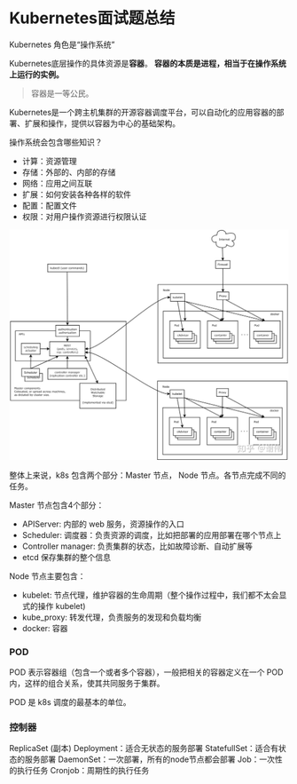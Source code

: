 

Kubernetes面试题总结
======

Kubernetes 角色是“操作系统”

Kubernetes底层操作的具体资源是**容器**。
**容器的本质是进程，相当于在操作系统上运行的实例。**

> 容器是一等公民。

Kubernetes是一个跨主机集群的开源容器调度平台，可以自动化的应用容器的部署、扩展和操作，提供以容器为中心的基础架构。

操作系统会包含哪些知识？

* 计算：资源管理
* 存储：外部的、内部的存储
* 网络：应用之间互联
* 扩展：如何安装各种各样的软件
* 配置：配置文件
* 权限：对用户操作资源进行权限认证

![](./images/k8s架构.jpeg)

整体上来说，k8s 包含两个部分：Master 节点， Node 节点。各节点完成不同的任务。

Master 节点包含4个部分：
* APIServer: 内部的 web 服务，资源操作的入口
* Scheduler: 调度器：负责资源的调度，比如把部署的应用部署在哪个节点上
* Controller manager: 负责集群的状态，比如故障诊断、自动扩展等
* etcd 保存集群的整个信息

Node 节点主要包含：
* kubelet: 节点代理，维护容器的生命周期（整个操作过程中，我们都不太会显式的操作 kubelet)
* kube_proxy: 转发代理，负责服务的发现和负载均衡
* docker: 容器

### POD
POD 表示容器组（包含一个或者多个容器），一般把相关的容器定义在一个 POD 内，这样的组合关系，使其共同服务于集群。

POD 是 k8s 调度的最基本的单位。

### 控制器
ReplicaSet (副本)
Deployment：适合无状态的服务部署
StatefullSet：适合有状态的服务部署
DaemonSet：一次部署，所有的node节点都会部署
Job：一次性的执行任务
Cronjob：周期性的执行任务


